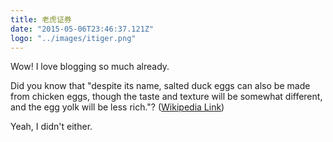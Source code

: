 ```yaml
---
title: 老虎证券
date: "2015-05-06T23:46:37.121Z"
logo: "../images/itiger.png"
---
```


Wow! I love blogging so much already.

Did you know that "despite its name, salted duck eggs can also be made from
chicken eggs, though the taste and texture will be somewhat different, and the
egg yolk will be less rich."?
([Wikipedia Link](https://en.wikipedia.org/wiki/Salted_duck_egg))

Yeah, I didn't either.
